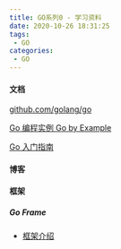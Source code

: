 ```yaml
---
title: GO系列0 - 学习资料
date: 2020-10-26 18:31:25
tags:
 - GO
categories:
 - GO
---
```


#### 文档

[github.com/golang/go](https://github.com/golang/go)

[Go 编程实例 Go by Example](https://learnku.com/docs/gobyexample/2020)

[Go 入门指南](https://learnku.com/docs/the-way-to-go)

#### 博客

#### 框架

##### Go Frame

- [框架介绍](https://goframe.org/index)